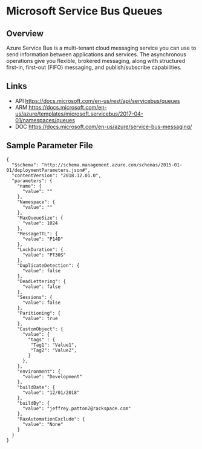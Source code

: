 # Microsoft Service Bus Queues

## Overview
Azure Service Bus is a multi-tenant cloud messaging service you can use to send information between applications and services. The asynchronous operations give you flexible, brokered messaging, along with structured first-in, first-out (FIFO) messaging, and publish/subscribe capabilities.

## Links
- API https://docs.microsoft.com/en-us/rest/api/servicebus/queues
- ARM https://docs.microsoft.com/en-us/azure/templates/microsoft.servicebus/2017-04-01/namespaces/queues
- DOC https://docs.microsoft.com/en-us/azure/service-bus-messaging/

## Sample Parameter File
```
{
  "$schema": "http://schema.management.azure.com/schemas/2015-01-01/deploymentParameters.json#",
  "contentVersion": "2018.12.01.0",
  "parameters": {
    "name": {
      "value": ""
    },
    "Namespace": {
      "value": ""
    },
    "MaxQueueSize": {
      "value": 1024
    },
    "MessageTTL": {
      "value": "P14D"
    },
    "LockDuration": {
      "value": "PT30S"
    },
    "DuplicateDetection": {
      "value": false
    },
    "DeadLettering": {
      "value": false
    },
    "Sessions": {
      "value": false
    },
    "Paritioning": {
      "value": true
    },
    "CustomObject": {
      "value": {
        "tags" : {
         "Tag1": "Value1",
         "Tag2": "Value2",
        }
      },
    },
    "environment": {
      "value": "Development"
    },
    "buildDate": {
      "value": "12/01/2018"
    },
    "buildBy": {
      "value": "jeffrey.patton2@rackspace.com"
    },
    "RaxAutomationExclude": {
      "value": "None"
    }
  }
}
```